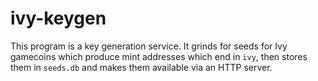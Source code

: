 # ivy-keygen

This program is a key generation service. It grinds for seeds for Ivy gamecoins which produce mint addresses which end in `ivy`, then stores them in `seeds.db` and makes them available via an HTTP server.
